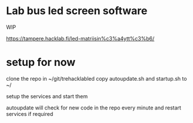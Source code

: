 # Lab bus led screen software

WIP

https://tampere.hacklab.fi/led-matriisin%c3%a4ytt%c3%b6/

# setup for now

clone the repo in ~/git/trehacklabled
copy autoupdate.sh and startup.sh to ~/

setup the services and start them

autoupdate will check for new code in the repo every minute and restart services if required
